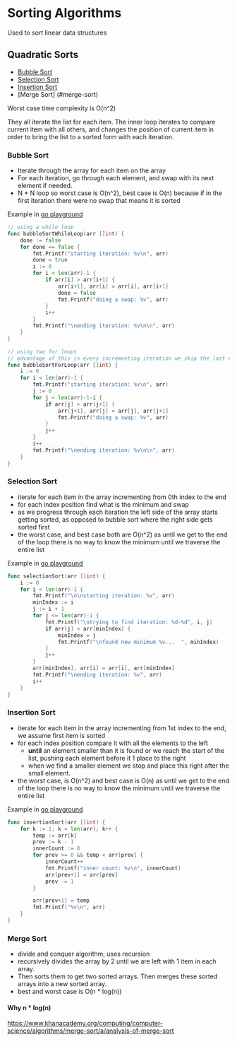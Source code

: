 # Sorting Algorithms
Used to sort linear data structures

## Quadratic Sorts
- [Bubble Sort](#bubble-sort)
- [Selection Sort](#selection-sort)
- [Insertion Sort](#insertion-sort)
- [Merge Sort] (#merge-sort)

Worst case time complexity is O(n^2)

They all iterate the list for each item.
The inner loop iterates to compare current item with all others, and changes the position of current item 
in order to bring the list to a sorted form with each iteration.

### Bubble Sort
- Iterate through the array for each item on the array
- For each iteration, go through each element, and swap with its next element if needed.
- N * N loop so worst case is O(n^2), best case is O(n) because if in the first iteration there were no swap that means it is sorted

Example in [go playground](https://go.dev/play/p/9uZs4MTrBoA)
```go
// using a while loop
func bubbleSortWhileLoop(arr []int) {
	done := false
	for done == false {
		fmt.Printf("starting iteration: %v\n", arr)
		done = true
		i := 0
		for i < len(arr)-1 {
			if arr[i] > arr[i+1] {
				arr[i+1], arr[i] = arr[i], arr[i+1]
				done = false
				fmt.Printf("doing a swap: %v", arr)
			}
			i++
		}
		fmt.Printf("\nending iteration: %v\n\n", arr)
	}
}

// using two for loops
// advantage of this is every incrementing iteration we skip the last element as we know it is already sorted
func bubbleSortForLoop(arr []int) {
	i := 0
	for i < len(arr)-1 {
		fmt.Printf("starting iteration: %v\n", arr)
		j := 0
		for j < len(arr)-1-i {
			if arr[j] > arr[j+1] {
				arr[j+1], arr[j] = arr[j], arr[j+1]
				fmt.Printf("doing a swap: %v", arr)
			}
			j++
		}
		i++
		fmt.Printf("\nending iteration: %v\n\n", arr)
	}
}
```

### Selection Sort

- iterate for each item in the array incrementing from 0th index to the end
- for each index position find what is the minimum and swap
- as we progress through each iteration the left side of the array starts getting sorted, as opposed to bubble sort where the right side gets sorted first
- the worst case, and best case both are O(n^2) as until we get to the end of the loop there is no way to know the minimum until we traverse the entire list

Example in [go playground](https://go.dev/play/p/l6kmiYM_Ag-)

```go
func selectionSort(arr []int) {
	i := 0
	for i < len(arr)-1 {
		fmt.Printf("\n\nstarting iteration: %v", arr)
		minIndex := i
		j := i + 1
		for j <= len(arr)-1 {
			fmt.Printf("\ntrying to find iteration: %d-%d", i, j)
			if arr[j] < arr[minIndex] {
				minIndex = j
				fmt.Printf("\nfound new minimum %v...  ", minIndex)
			}
			j++
		}
		arr[minIndex], arr[i] = arr[i], arr[minIndex]
		fmt.Printf("\nending iteration: %v", arr)
		i++
	}
}
```

### Insertion Sort

- iterate for each item in the array incrementing from 1st index to the end, we assume first item is sorted
- for each index position compare it with all the elements to the left
	- **until** an element smaller than it is found or we reach the start of the list, pushing each element before it 1 place to the right
	- when we find a smaller element we stop and place this right after the small element.
- the worst case, is O(n^2) and best case is O(n) as until we get to the end of the loop there is no way to know the minimum until we traverse the entire list

Example in [go playground](https://go.dev/play/p/iSB5rVxHwHO)

```go
func insertionSort(arr []int) {
	for k := 1; k < len(arr); k++ {
		temp := arr[k]
		prev := k - 1
		innerCount := 0
		for prev >= 0 && temp < arr[prev] {
			innerCount++
			fmt.Printf("inner count: %v\n", innerCount)
			arr[prev+1] = arr[prev]
			prev -= 1
		}

		arr[prev+1] = temp
		fmt.Printf("%v\n", arr)
	}
}
```

### Merge Sort
- divide and conquer algorithm, uses recursion
- recursively divides the array by 2 until we are left with 1 item in each array. 
- Then sorts them to get two sorted arrays. Then merges these sorted arrays into a new sorted array.
- best and worst case is O(n * log(n))

#### Why n * log(n)

https://www.khanacademy.org/computing/computer-science/algorithms/merge-sort/a/analysis-of-merge-sort
